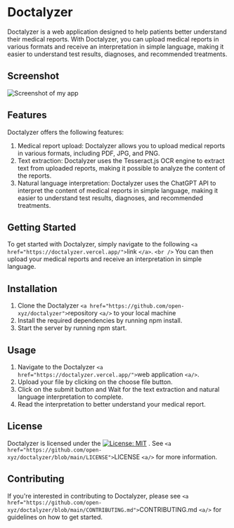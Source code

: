 # Doctalyzer

Doctalyzer is a web application designed to help patients better understand their medical reports. With Doctalyzer, you can upload medical reports in various formats and receive an interpretation in simple language, making it easier to understand test results, diagnoses, and recommended treatments.

## Screenshot

![Screenshot of my app](https://i.imgur.com/podHC32.jpeg)

## Features

Doctalyzer offers the following features:

1. Medical report upload: Doctalyzer allows you to upload medical reports in various formats, including PDF, JPG, and PNG.
2. Text extraction: Doctalyzer uses the Tesseract.js OCR engine to extract text from uploaded reports, making it possible to analyze the content of the reports.
3. Natural language interpretation: Doctalyzer uses the ChatGPT API to interpret the content of medical reports in simple language, making it easier to understand test results, diagnoses, and recommended treatments.

## Getting Started

To get started with Doctalyzer, simply navigate to the following `<a href="https://doctalyzer.vercel.app/">`link `</a>`.
`<br />`
You can then upload your medical reports and receive an interpretation in simple language.

## Installation

1. Clone the Doctalyzer `<a href="https://github.com/open-xyz/doctalyzer">`repository `<a/>` to your local machine
2. Install the required dependencies by running npm install.
3. Start the server by running npm start.

## Usage

1. Navigate to the Doctalyzer `<a href="https://doctalyzer.vercel.app/">`web application `<a/>`.
2. Upload your file by clicking on the choose file button.
3. Click on the submit button and Wait for the text extraction and natural language interpretation to complete.
4. Read the interpretation to better understand your medical report.

## License

Doctalyzer is licensed under the [![License: MIT](https://badgen.net/github/license/open-xyz/doctalyzer)](https://github.com/open-xyz/doctalyzer/blob/main/LICENSE)
. See `<a href="https://github.com/open-xyz/doctalyzer/blob/main/LICENSE">`LICENSE `<a/>` for more information.

## Contributing

If you're interested in contributing to Doctalyzer, please see `<a href="https://github.com/open-xyz/doctalyzer/blob/main/CONTRIBUTING.md">`CONTRIBUTING.md `<a/>` for guidelines on how to get started.
